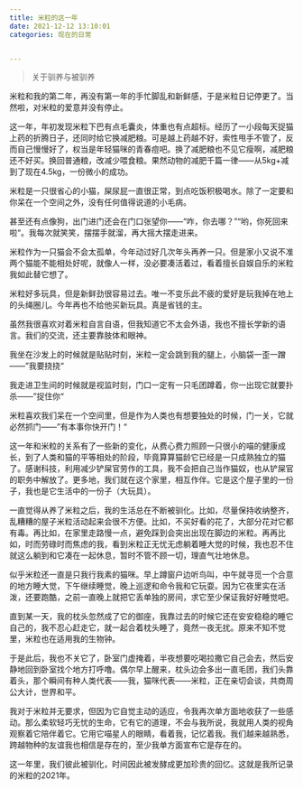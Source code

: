 ```yaml
---
title: 米粒的这一年
date: 2021-12-12 13:10:01
categories: 现在的日常


---
```


> 关于驯养与被驯养

米粒和我的第二年，再没有第一年的手忙脚乱和新鲜感，于是米粒日记停更了。当然啦，对米粒的爱意并没有停止。

这一年，年初发现米粒下巴有点毛囊炎，体重也有点超标。经历了一小段每天捉猫上药的折腾日子，还同时给它换减肥粮。可是越上药越不好，索性甩手不管了，反而自己慢慢好了，权当是年轻猫咪的青春痘吧。换了减肥粮也不见它瘦啊，减肥粮还不好买。换回普通粮，改减少喂食粮。果然动物的减肥千篇一律——从5kg+减到了现在4.5kg，一份微小的成功。

米粒是一只很省心的小猫，屎尿屁一直很正常，到点吃饭积极喝水。除了一定要和你呆在一个空间之外，没有任何值得说道的小毛病。

甚至还有点像狗，出门进门还会在门口张望你——“咋，你去哪？”“哟，你死回来啦“。我每次就笑笑，摆摆手就溜，再大摇大摆走进来。

米粒作为一只猫会不会太孤单，今年动过好几次年头再养一只。但是家小又说不准两个猫能不能相处好呢，就像人一样，没必要凑活着过，看着擅长自娱自乐的米粒我如此替它想了。

米粒好多玩具，但是新鲜劲很容易过去。唯一不变乐此不疲的爱好是玩我掉在地上的头绳圈儿。今年再也不给他买新玩具。真是省钱的主。

虽然我很喜欢对着米粒自言自语，但我知道它不太会外语，我也不擅长学新的语言。我们的交流，还主要靠肢体和眼神。

我坐在沙发上的时候就是贴贴时刻，米粒一定会跳到我的腿上，小脑袋一歪一蹭——”我要挠挠“

我走进卫生间的时候就是视监时刻，门口一定有一只毛团蹲着，你一出现它就要扑杀——”捉住你“

米粒喜欢我们呆在一个空间里，但是作为人类也有想要独处的时候，门一关，它就必然抓门——”有本事你快开门！“

这一年和米粒的关系有了一些新的变化，从费心费力照顾一只很小的喵的健康成长，到了人类和猫的平等相处的阶段，毕竟算算猫龄它已经是一只成熟独立的猫了。感谢科技，利用减少铲屎官劳作的工具，我不会把自己当作猫奴，也从铲屎官的职务中解放了。更多地，我们就在这个家里，相互作伴。它是这个屋子里的一份子，我也是它生活中的一份子（大玩具）。

一直觉得从养了米粒之后，我的生活总在不断被驯化。比如，尽量保持收纳整齐，乱糟糟的屋子米粒活动起来会很不方便。比如，不买好看的花了，大部分花对它都有毒。再比如，在家里走路慢一点，避免踩到会突出出现在脚边的米粒。再再比如，时而劳碌时而焦虑的我，看到米粒正无忧无虑躺着睡大觉的时候，我也忍不住就这么躺到和它凑在一起休息，暂时不管不顾一切，理直气壮地休息。

似乎米粒还一直是只我行我素的猫咪。早上蹲窗户边听鸟叫，中午就寻觅一个合意的地方睡大觉，下午继续睡觉，晚上巡逻和命令我和它玩耍。因为它夜里实在活泼，还要跑酷，之前一直晚上就把它丢单独的房间，求它至少保证我好好睡觉吧。

直到某一天，我的枕头忽然成了它的御座，我靠过去的时候它还在安安稳稳的睡它自己的，我不忍心赶走它，就一起合着枕头睡了，竟然一夜无扰。原来不知不觉里，米粒也在适用我的生物钟。

于是此后，我也不关它了，卧室门虚掩着，半夜想要吃喝拉撒它自己会去，然后安静地回到卧室找个地方打呼噜。偶尔早上醒来，枕头边会多出一直毛团，我们头靠着头，那个瞬间有种人类代表——我，猫咪代表——米粒，正在亲切会谈，共商周公大计，世界和平。

我对于米粒并无要求，但因为它自觉主动的适应，令我再次单方面地收获了一些感动。那么柔软轻巧无忧的生命，它有它的道理，不会与我所说，我就用人类的视角观察着它陪伴着它。它用它喵星人的眼睛，看着我，记忆着我。我们越来越熟悉，跨越物种的友谊我也相信是存在的，至少我单方面宣布它是存在的。

这一年里，我们彼此被驯化，时间因此被发酵成更加珍贵的回忆。这就是我所记录的米粒的2021年。